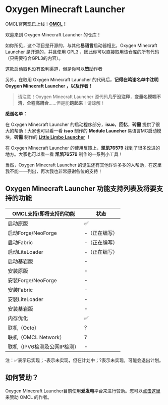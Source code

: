 # Oxygen Minecraft Launcher

OMCL官网现已上线！**[OMCL](https://omcl.hill233.top "点此访问")！**

欢迎来到 Oxygen Minecraft Launcher 的仓库！

如你所见，这个项目是开源的，与其他**易语言**启动器相比，Oxygen Minecraft Launcher 是开源的，并且使用 GPL3 ，因此你可以直接取用该仓库的所有代码（只需要符合GPL3的内容）。

这款启动器也没有盈利渠道，但是你可以**赞助**作者

另外，在取用 Oxygen Minecraft Launcher 的代码后，**记得在鸣谢名单中注明 Oxygen Minecraft Launcher ，以及作者！**

>请注意！Oxygen Minecraft Launcher 源代码**几乎没注释**，**变量名模糊不清**，**全程高耦合**……但是能**跑起来**！请谅解！

**感谢名单：**

在 Oxygen Minecraft Launcher 的启动程序部分，**isuo**，**回忆**，**砖需** 提供了很大的帮助！大家也可以看一看 **isuo** 制作的 **Module Launcher** 易语言MC启动模块，**砖需** 制作的 **[Little Limbo Launcher](https://github.com/rechalow/lllauncher "Little Limbo Launcher") ！**

在 Oxygen Minecraft Launcher 的使用反馈上，**凯凯76579** 找到了很多改进的地方。大家也可以看一看 **凯凯76579** 制作的一系列小工具！

当然，Oxygen Minecraft Launcher 的诞生还有其他许许多多的人帮助，在这里我不能一一列出，再次我也非常感谢各位的支持！

## Oxygen Minecraft Launcher 功能支持列表及将要支持的功能

|OMCL支持/即将支持的功能|状态|
|---|---|
|启动原版|✅|
|启动Forge/NeoForge|-（正在编写）|
|启动Fabric|-（正在编写）|
|启动LiteLoader|-（正在编写）|
|启动基岩版|-|
|安装原版|-|
|安装Forge/NeoForge|-|
|安装Fabric|-|
|安装LiteLoader|-|
|安装基岩版|-|
|内存优化|✅|
|联机（Octo）|?|
|联机（OMCL Network）|?|
|联机（IPV6检测及公网IP检测）|-|

注：✅表示已实现；-表示未实现，但在计划中；?表示未实现，可能会退出计划。

## 如何赞助？
Oxygen Minecraft Launcher目前使用**爱发电**平台来进行赞助。您可以[点击这里](https://afdian.net/a/OMCL "点击这里")来赞助 OMCL 的作者。
